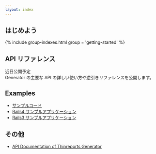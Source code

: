 ```yaml
---
layout: index
---
```


## はじめよう

{% include group-indexes.html group = 'getting-started' %}

## API リファレンス

<div class="panel panel-primary">
  <div class="panel-heading">近日公開予定</div>
  <div class="panel-body">
    Generator の主要な API の詳しい使い方や逆引きリファレンスを公開します。
  </div>
</div>


## Examples

  * [サンプルコード](https://github.com/thinreports/thinreports-examples)
  * [Rails4 サンプルアプリケーション](https://github.com/thinreports/thinreports-rails4-example)
  * [Rails3 サンプルアプリケーション](https://github.com/thinreports/thinreports-rails3-example)

## その他

  * [API Documentation of Thinreports Generator](http://www.rubydoc.info/gems/thinreports/)
